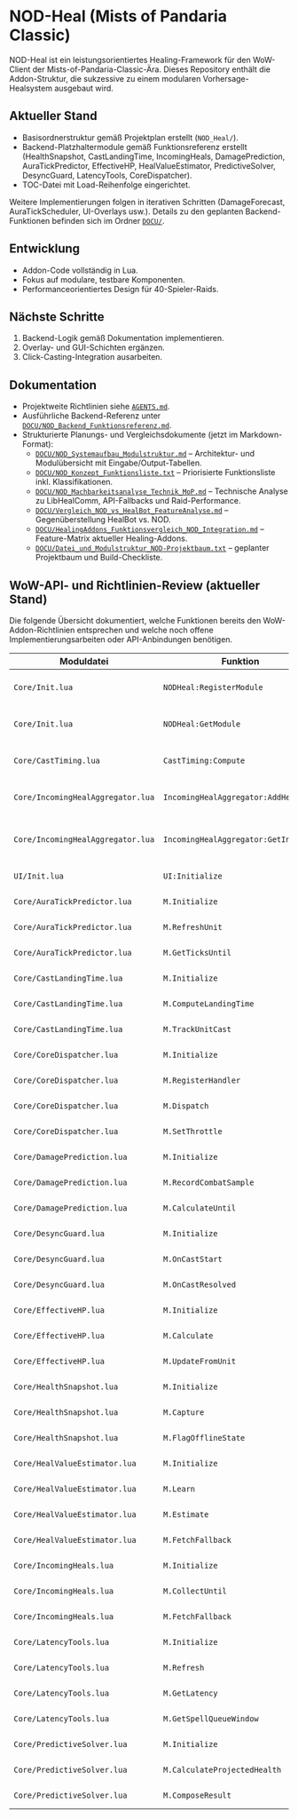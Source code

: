 # NOD-Heal (Mists of Pandaria Classic)

NOD-Heal ist ein leistungsorientiertes Healing-Framework für den WoW-Client der Mists-of-Pandaria-Classic-Ära. Dieses Repository enthält die Addon-Struktur, die sukzessive zu einem modularen Vorhersage-Healsystem ausgebaut wird.

## Aktueller Stand
- Basisordnerstruktur gemäß Projektplan erstellt (`NOD_Heal/`).
- Backend-Platzhaltermodule gemäß Funktionsreferenz erstellt (HealthSnapshot, CastLandingTime, IncomingHeals, DamagePrediction, AuraTickPredictor, EffectiveHP, HealValueEstimator, PredictiveSolver, DesyncGuard, LatencyTools, CoreDispatcher).
- TOC-Datei mit Load-Reihenfolge eingerichtet.

Weitere Implementierungen folgen in iterativen Schritten (DamageForecast, AuraTickScheduler, UI-Overlays usw.). Details zu den geplanten Backend-Funktionen befinden sich im Ordner [`DOCU/`](DOCU/).

## Entwicklung
- Addon-Code vollständig in Lua.
- Fokus auf modulare, testbare Komponenten.
- Performanceorientiertes Design für 40-Spieler-Raids.

## Nächste Schritte
1. Backend-Logik gemäß Dokumentation implementieren.
2. Overlay- und GUI-Schichten ergänzen.
3. Click-Casting-Integration ausarbeiten.

## Dokumentation
- Projektweite Richtlinien siehe [`AGENTS.md`](AGENTS.md).
- Ausführliche Backend-Referenz unter [`DOCU/NOD_Backend_Funktionsreferenz.md`](DOCU/NOD_Backend_Funktionsreferenz.md).
- Strukturierte Planungs- und Vergleichsdokumente (jetzt im Markdown-Format):
  - [`DOCU/NOD_Systemaufbau_Modulstruktur.md`](DOCU/NOD_Systemaufbau_Modulstruktur.md) – Architektur- und Modulübersicht mit Eingabe/Output-Tabellen.
  - [`DOCU/NOD_Konzept_Funktionsliste.txt`](DOCU/NOD_Konzept_Funktionsliste.txt) – Priorisierte Funktionsliste inkl. Klassifikationen.
  - [`DOCU/NOD_Machbarkeitsanalyse_Technik_MoP.md`](DOCU/NOD_Machbarkeitsanalyse_Technik_MoP.md) – Technische Analyse zu LibHealComm, API-Fallbacks und Raid-Performance.
  - [`DOCU/Vergleich_NOD_vs_HealBot_FeatureAnalyse.md`](DOCU/Vergleich_NOD_vs_HealBot_FeatureAnalyse.md) – Gegenüberstellung HealBot vs. NOD.
  - [`DOCU/HealingAddons_Funktionsvergleich_NOD_Integration.md`](DOCU/HealingAddons_Funktionsvergleich_NOD_Integration.md) – Feature-Matrix aktueller Healing-Addons.
  - [`DOCU/Datei_und_Modulstruktur_NOD-Projektbaum.txt`](DOCU/Datei_und_Modulstruktur_NOD-Projektbaum.txt) – geplanter Projektbaum und Build-Checkliste.

## WoW-API- und Richtlinien-Review (aktueller Stand)
Die folgende Übersicht dokumentiert, welche Funktionen bereits den WoW-Addon-Richtlinien entsprechen und welche noch offene Implementierungsarbeiten oder API-Anbindungen benötigen.

| Moduldatei | Funktion | Bewertung | Bemerkungen |
| --- | --- | --- | --- |
| `Core/Init.lua` | `NODHeal:RegisterModule` | ✅ geeignet | Sauberes Namespacing und Eingabevalidierung. |
| `Core/Init.lua` | `NODHeal:GetModule` | ✅ geeignet | Standardisiertes Lookup ohne Seiteneffekte. |
| `Core/CastTiming.lua` | `CastTiming:Compute` | ⚠️ teilweise geeignet | WoW-APIs korrekt genutzt, GCD noch statisch. |
| `Core/IncomingHealAggregator.lua` | `IncomingHealAggregator:AddHeal` | ✅ geeignet | Nutzt `GetTime()` und lokale Queues regelkonform. |
| `Core/IncomingHealAggregator.lua` | `IncomingHealAggregator:GetIncoming` | ✅ geeignet | Summiert Ereignisse API-konform, Aufräumlogik fehlt noch. |
| `UI/Init.lua` | `UI:Initialize` | ❌ nicht geeignet | Placeholder ohne Frame-Aufbau. |
| `Core/AuraTickPredictor.lua` | `M.Initialize` | ❌ nicht geeignet | Keine Event-Registrierung. |
| `Core/AuraTickPredictor.lua` | `M.RefreshUnit` | ❌ nicht geeignet | Tick-Scan nicht umgesetzt. |
| `Core/AuraTickPredictor.lua` | `M.GetTicksUntil` | ❌ nicht geeignet | Liefert keine Daten. |
| `Core/CastLandingTime.lua` | `M.Initialize` | ❌ nicht geeignet | Ereignis-Hooks fehlen. |
| `Core/CastLandingTime.lua` | `M.ComputeLandingTime` | ❌ nicht geeignet | Landungsberechnung nicht vorhanden. |
| `Core/CastLandingTime.lua` | `M.TrackUnitCast` | ❌ nicht geeignet | Kein Cast-Tracking. |
| `Core/CoreDispatcher.lua` | `M.Initialize` | ❌ nicht geeignet | Dispatcher-Struktur fehlt. |
| `Core/CoreDispatcher.lua` | `M.RegisterHandler` | ❌ nicht geeignet | Keine Handler-Verwaltung. |
| `Core/CoreDispatcher.lua` | `M.Dispatch` | ❌ nicht geeignet | Dispatch-Logik nicht vorhanden. |
| `Core/CoreDispatcher.lua` | `M.SetThrottle` | ❌ nicht geeignet | Throttling nicht implementiert. |
| `Core/DamagePrediction.lua` | `M.Initialize` | ❌ nicht geeignet | Combat-Log-Hook fehlt. |
| `Core/DamagePrediction.lua` | `M.RecordCombatSample` | ❌ nicht geeignet | EMA-Berechnung fehlt. |
| `Core/DamagePrediction.lua` | `M.CalculateUntil` | ❌ nicht geeignet | Projektion nicht umgesetzt. |
| `Core/DesyncGuard.lua` | `M.Initialize` | ❌ nicht geeignet | Keine Steuerung des Sperrfensters. |
| `Core/DesyncGuard.lua` | `M.OnCastStart` | ❌ nicht geeignet | Latenz-Puffer nicht implementiert. |
| `Core/DesyncGuard.lua` | `M.OnCastResolved` | ❌ nicht geeignet | Ereignisreaktion fehlt. |
| `Core/EffectiveHP.lua` | `M.Initialize` | ❌ nicht geeignet | Absorb-Cache nicht angelegt. |
| `Core/EffectiveHP.lua` | `M.Calculate` | ❌ nicht geeignet | Formel nicht hinterlegt. |
| `Core/EffectiveHP.lua` | `M.UpdateFromUnit` | ❌ nicht geeignet | Kein Zugriff auf `UnitGetTotalAbsorbs`. |
| `Core/HealthSnapshot.lua` | `M.Initialize` | ❌ nicht geeignet | Event-Bindings fehlen. |
| `Core/HealthSnapshot.lua` | `M.Capture` | ❌ nicht geeignet | Snapshot bleibt leer. |
| `Core/HealthSnapshot.lua` | `M.FlagOfflineState` | ❌ nicht geeignet | Offline/Death-Status nicht gepflegt. |
| `Core/HealValueEstimator.lua` | `M.Initialize` | ❌ nicht geeignet | Lernspeicher nicht vorbereitet. |
| `Core/HealValueEstimator.lua` | `M.Learn` | ❌ nicht geeignet | Keine Rolling-Averages. |
| `Core/HealValueEstimator.lua` | `M.Estimate` | ❌ nicht geeignet | Stat-basierte Prognose fehlt. |
| `Core/HealValueEstimator.lua` | `M.FetchFallback` | ❌ nicht geeignet | Fallback-Datenbank ungenutzt. |
| `Core/IncomingHeals.lua` | `M.Initialize` | ❌ nicht geeignet | LibHealComm nicht angebunden. |
| `Core/IncomingHeals.lua` | `M.CollectUntil` | ❌ nicht geeignet | Sammellogik offen. |
| `Core/IncomingHeals.lua` | `M.FetchFallback` | ❌ nicht geeignet | `UnitGetIncomingHeals` nicht verwendet. |
| `Core/LatencyTools.lua` | `M.Initialize` | ❌ nicht geeignet | Latenz-Cache fehlt. |
| `Core/LatencyTools.lua` | `M.Refresh` | ❌ nicht geeignet | Keine Aktualisierung via `GetNetStats`. |
| `Core/LatencyTools.lua` | `M.GetLatency` | ❌ nicht geeignet | Gibt keine Werte zurück. |
| `Core/LatencyTools.lua` | `M.GetSpellQueueWindow` | ❌ nicht geeignet | CVar-Lesen nicht umgesetzt. |
| `Core/PredictiveSolver.lua` | `M.Initialize` | ❌ nicht geeignet | Abhängigkeiten unverdrahtet. |
| `Core/PredictiveSolver.lua` | `M.CalculateProjectedHealth` | ❌ nicht geeignet | Kernformel fehlt. |
| `Core/PredictiveSolver.lua` | `M.ComposeResult` | ❌ nicht geeignet | Ergebnisstruktur fehlt. |
